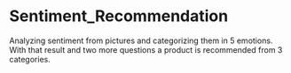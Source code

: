 # Sentiment_Recommendation
Analyzing sentiment from pictures and categorizing them in 5 emotions. With that result and two more questions a product is recommended from 3 categories.

